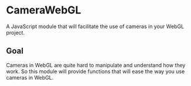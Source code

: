 # CameraWebGL

A JavaScript module that will facilitate the use of cameras in your WebGL project.

## Goal

Cameras in WebGL are quite hard to manipulate and understand how they work. 
So this module will provide functions that will ease the way you use cameras in WebGL.

